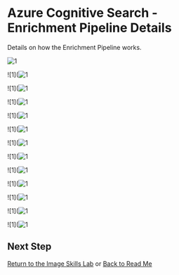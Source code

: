 # Azure Cognitive Search - Enrichment Pipeline Details

Details on how the Enrichment Pipeline works.

![1](../../resources/images/enrichment-pipeline-details/Slide1.PNG)

![1](![1](../../resources/images/enrichment-pipeline-details/Slide2.PNG)

![1](![1](../../resources/images/enrichment-pipeline-details/Slide3.PNG)

![1](![1](../../resources/images/enrichment-pipeline-details/Slide4.PNG)

![1](![1](../../resources/images/enrichment-pipeline-details/Slide5.PNG)

![1](![1](../../resources/images/enrichment-pipeline-details/Slide6.PNG)

![1](![1](../../resources/images/enrichment-pipeline-details/Slide7.PNG)

![1](![1](../../resources/images/enrichment-pipeline-details/Slide8.PNG)

![1](![1](../../resources/images/enrichment-pipeline-details/Slide9.PNG)

![1](![1](../../resources/images/enrichment-pipeline-details/Slide10.PNG)

![1](![1](../../resources/images/enrichment-pipeline-details/Slide11.PNG)

![1](![1](../../resources/images/enrichment-pipeline-details/Slide12.PNG)

![1](![1](../../resources/images/enrichment-pipeline-details/Slide13.PNG)

## Next Step

[Return to the Image Skills Lab](../../labs/lab-image-skills.md) or
[Back to Read Me](../../README.md)